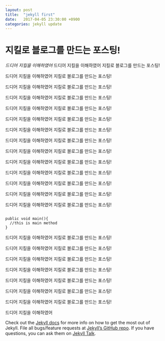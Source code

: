 ```yaml
---
layout: post
title:  "jekyll first"
date:   2017-04-05 23:30:00 +0900
categories: jekyll update
---
```


# 지킬로 블로그를 만드는 포스팅!

*드디어 지킬을 이해하였어*
드디어 지킬을 이해하였어
지킬로 블로그를 만드는 포스팅!

드디어 지킬을 이해하였어
지킬로 블로그를 만드는 포스팅!

드디어 지킬을 이해하였어
지킬로 블로그를 만드는 포스팅!

드디어 지킬을 이해하였어
지킬로 블로그를 만드는 포스팅!

드디어 지킬을 이해하였어
지킬로 블로그를 만드는 포스팅!

드디어 지킬을 이해하였어
지킬로 블로그를 만드는 포스팅!

드디어 지킬을 이해하였어
지킬로 블로그를 만드는 포스팅!

드디어 지킬을 이해하였어
지킬로 블로그를 만드는 포스팅!

드디어 지킬을 이해하였어
지킬로 블로그를 만드는 포스팅!

드디어 지킬을 이해하였어
지킬로 블로그를 만드는 포스팅!

드디어 지킬을 이해하였어
지킬로 블로그를 만드는 포스팅!

드디어 지킬을 이해하였어
지킬로 블로그를 만드는 포스팅!

드디어 지킬을 이해하였어
지킬로 블로그를 만드는 포스팅!

드디어 지킬을 이해하였어
지킬로 블로그를 만드는 포스팅!
```JAVAVA

public void main(){
  //this is main method
}
```
드디어 지킬을 이해하였어
지킬로 블로그를 만드는 포스팅!

드디어 지킬을 이해하였어
지킬로 블로그를 만드는 포스팅!

드디어 지킬을 이해하였어
지킬로 블로그를 만드는 포스팅!

드디어 지킬을 이해하였어
지킬로 블로그를 만드는 포스팅!

드디어 지킬을 이해하였어
지킬로 블로그를 만드는 포스팅!

드디어 지킬을 이해하였어
지킬로 블로그를 만드는 포스팅!

드디어 지킬을 이해하였어
지킬로 블로그를 만드는 포스팅!

드디어 지킬을 이해하였어

Check out the [Jekyll docs][jekyll-docs] for more info on how to get the most out of Jekyll. File all bugs/feature requests at [Jekyll’s GitHub repo][jekyll-gh]. If you have questions, you can ask them on [Jekyll Talk][jekyll-talk].

[jekyll-docs]: https://jekyllrb.com/docs/home
[jekyll-gh]:   https://github.com/jekyll/jekyll
[jekyll-talk]: https://talk.jekyllrb.com/
